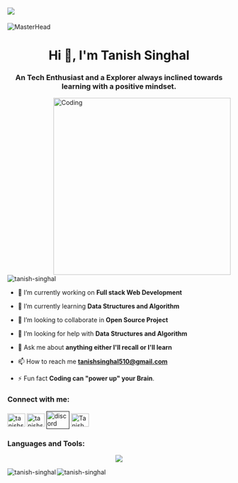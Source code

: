 <h1>
  <a href="https://git.io/typing-svg">
    <img src="https://readme-typing-svg.herokuapp.com?color=62F7F3&size=25&lines=Hello+there!!!..">
  </a>
</h1>

![MasterHead](https://user-images.githubusercontent.com/10498744/210012254-234538ff-d198-48aa-8964-37e6fd45d227.gif)
<h1 align="center">Hi 👋, I'm Tanish Singhal</h1>

<h3 align="center">An Tech Enthusiast and a Explorer always inclined towards learning with a positive mindset.</h3>

<img align="right" alt="Coding" width="400" src="https://camo.githubusercontent.com/5ddf73ad3a205111cf8c686f687fc216c2946a75005718c8da5b837ad9de78c9/68747470733a2f2f7468756d62732e6766796361742e636f6d2f4576696c4e657874446576696c666973682d736d616c6c2e676966">

<p align="left"> <img src="https://komarev.com/ghpvc/?username=tanish-singhal&label=Profile%20views&color=0e75b6&style=flat" alt="tanish-singhal" /> </p>

- 🔭 I’m currently working on **Full stack Web Development**

- 🌱 I’m currently learning **Data Structures and Algorithm**

- 👯 I’m looking to collaborate in **Open Source Project**

- 🤝 I’m looking for help with **Data Structures and Algorithm**

- 💬 Ask me about **anything either I'll recall or I'll learn**

- 📫 How to reach me **tanishsinghal510@gmail.com**

- ⚡ Fun fact **Coding can "power up" your Brain**.

<h3 align="left">Connect with me:</h3>
<p align="left">
  <a href="https://linkedin.com/in/tanishsinghal1" target="blank"><img align="center" src="https://raw.githubusercontent.com/maurodesouza/profile-readme-generator/master/src/assets/icons/social/linkedin/default.svg" alt="tanishsinghal1" height="30" width="40" /></a>
  <a href="https://auth.geeksforgeeks.org/user/tanishsinghal510" target="blank"><img align="center" src="https://raw.githubusercontent.com/rahuldkjain/github-profile-readme-generator/master/src/images/icons/Social/geeks-for-geeks.svg" alt="tanishsinghal510" height="30" width="40" /></a>
  <a href="" target="blank"><img align="center" src="https://raw.githubusercontent.com/maurodesouza/profile-readme-generator/master/src/assets/icons/social/discord/default.svg" width="52" height="40" alt="discord logo"  /></a>
  <a href="https://twitter.com/TanishSing44334" target="blank"><img align="center" src="https://raw.githubusercontent.com/maurodesouza/profile-readme-generator/master/src/assets/icons/social/twitter/default.svg" alt="TanishSing44334" height="30" width="40" /></a>
</p>

<h3 align="left">Languages and Tools:</h3>
<p align="center">
  <a href="https://skillicons.dev">
    <img src="https://skillicons.dev/icons?i=bash,bootstrap,c,cpp,css,express,git,github,html,js,linux,md,materialui,mongodb,mysql,nextjs,nodejs,notion,npm,postgres,powershell,prisma,py,react,replit,sass,stackoverflow,supabase,tailwind,ts,ubuntu,vercel,vite,vscode,wordpress,windows,webflow,sublime,redux,postman,figma" />
  </a>
</p>



<p><img align="left" src="https://github-readme-stats.vercel.app/api/top-langs?username=tanish-singhal&show_icons=true&locale=en&layout=compact" alt="tanish-singhal" /></p>



<p><img align="center" src="https://github-readme-streak-stats.herokuapp.com/?user=tanish-singhal&" alt="tanish-singhal" /></p>
